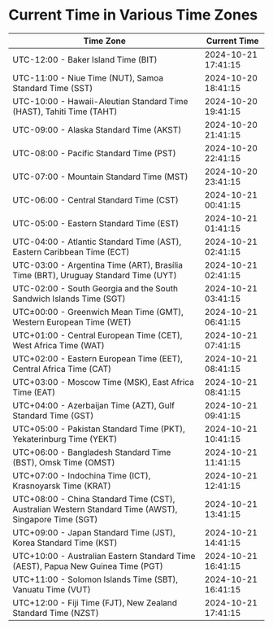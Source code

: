 # Current Time in Various Time Zones

| Time Zone | Current Time |
|-----------|--------------|
| UTC-12:00 - Baker Island Time (BIT) | 2024-10-21 17:41:15 |
| UTC-11:00 - Niue Time (NUT), Samoa Standard Time (SST) | 2024-10-20 18:41:15 |
| UTC-10:00 - Hawaii-Aleutian Standard Time (HAST), Tahiti Time (TAHT) | 2024-10-20 19:41:15 |
| UTC-09:00 - Alaska Standard Time (AKST) | 2024-10-20 21:41:15 |
| UTC-08:00 - Pacific Standard Time (PST) | 2024-10-20 22:41:15 |
| UTC-07:00 - Mountain Standard Time (MST) | 2024-10-20 23:41:15 |
| UTC-06:00 - Central Standard Time (CST) | 2024-10-21 00:41:15 |
| UTC-05:00 - Eastern Standard Time (EST) | 2024-10-21 01:41:15 |
| UTC-04:00 - Atlantic Standard Time (AST), Eastern Caribbean Time (ECT) | 2024-10-21 02:41:15 |
| UTC-03:00 - Argentina Time (ART), Brasília Time (BRT), Uruguay Standard Time (UYT) | 2024-10-21 02:41:15 |
| UTC-02:00 - South Georgia and the South Sandwich Islands Time (SGT) | 2024-10-21 03:41:15 |
| UTC±00:00 - Greenwich Mean Time (GMT), Western European Time (WET) | 2024-10-21 06:41:15 |
| UTC+01:00 - Central European Time (CET), West Africa Time (WAT) | 2024-10-21 07:41:15 |
| UTC+02:00 - Eastern European Time (EET), Central Africa Time (CAT) | 2024-10-21 08:41:15 |
| UTC+03:00 - Moscow Time (MSK), East Africa Time (EAT) | 2024-10-21 08:41:15 |
| UTC+04:00 - Azerbaijan Time (AZT), Gulf Standard Time (GST) | 2024-10-21 09:41:15 |
| UTC+05:00 - Pakistan Standard Time (PKT), Yekaterinburg Time (YEKT) | 2024-10-21 10:41:15 |
| UTC+06:00 - Bangladesh Standard Time (BST), Omsk Time (OMST) | 2024-10-21 11:41:15 |
| UTC+07:00 - Indochina Time (ICT), Krasnoyarsk Time (KRAT) | 2024-10-21 12:41:15 |
| UTC+08:00 - China Standard Time (CST), Australian Western Standard Time (AWST), Singapore Time (SGT) | 2024-10-21 13:41:15 |
| UTC+09:00 - Japan Standard Time (JST), Korea Standard Time (KST) | 2024-10-21 14:41:15 |
| UTC+10:00 - Australian Eastern Standard Time (AEST), Papua New Guinea Time (PGT) | 2024-10-21 16:41:15 |
| UTC+11:00 - Solomon Islands Time (SBT), Vanuatu Time (VUT) | 2024-10-21 16:41:15 |
| UTC+12:00 - Fiji Time (FJT), New Zealand Standard Time (NZST) | 2024-10-21 17:41:15 |
